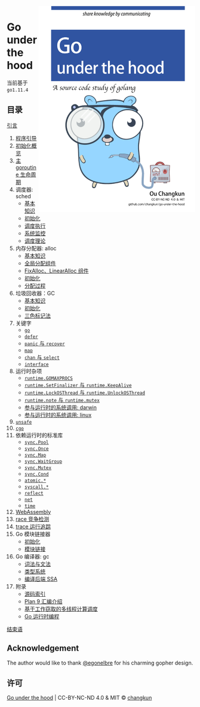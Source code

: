 <img src="images/cover.png" alt="logo" height="550" align="right" />

# Go under the hood

当前基于 `go1.11.4`

## 目录

[引言](content/preface.md)

1. [程序引导](content/1-boot.md)
2. [初始化概览](content/2-init.md)
3. [主 goroutine 生命周期](content/3-main.md)
4. 调度器: sched
    - [基本知识](content/4-sched/basic.md)
    - [初始化](content/4-sched/init.md)
    - [调度执行](content/4-sched/exec.md)
    - [系统监控](content/4-sched/sysmon.md)
    - [调度理论](content/4-sched/theory.md)
5. 内存分配器: alloc
    - [基本知识](content/5-mem/basic.md)
    - [全局分配组件](content/5-mem/galloc.md)
    - [FixAlloc、LinearAlloc 组件](content/5-mem/fixalloc.md)
    - [初始化](content/5-mem/init.md)
    - [分配过程](content/5-mem/alloc.md)
6. 垃圾回收器：GC
    - [基本知识](content/6-GC/basic.md)
    - [初始化](content/6-GC/init.md)
    - [三色标记法](content/6-GC/mark.md)
7. 关键字
    - [`go`](content/7-lang/go.md)
    - [`defer`](content/7-lang/defer.md)
    - [`panic` 与 `recover`](content/7-lang/panic.md)
    - [`map`](content/7-lang/map.md)
    - [`chan` 与 `select`](content/7-lang/chan.md)
    - [`interface`](content/7-lang/interface.md)
8. 运行时杂项
    - [`runtime.GOMAXPROCS`](content/8-runtime/gomaxprocs.md)
    - [`runtime.SetFinalizer` 与 `runtime.KeepAlive`](content/8-runtime/finalizer.md)
    - [`runtime.LockOSThread` 与 `runtime.UnlockOSThread`](content/8-runtime/lockosthread.md)
    - [`runtime.note` 与 `runtime.mutex`](content/8-runtime/note.md)
    - [参与运行时的系统调用: darwin](content/8-runtime/syscall-darwin.md)
    - [参与运行时的系统调用: linux](content/8-runtime/syscall-linux.md)
9. [`unsafe`](content/9-unsafe.md)
10. [`cgo`](content/10-cgo.md)
11. 依赖运行时的标准库
    - [`sync.Pool`](content/11-pkg/sync/pool.md)
    - [`sync.Once`](content/11-pkg/sync/once.md)
    - [`sync.Map`](content/11-pkg/sync/map.md)
    - [`sync.WaitGroup`](content/11-pkg/sync/waitgroup.md)
    - [`sync.Mutex`](content/11-pkg/sync/mutex.md)
    - [`sync.Cond`](content/11-pkg/sync/cond.md)
    - [`atomic.*`](content/11-pkg/atomic/atomic.md)
    - [`syscall.*`](content/11-pkg/syscall/syscall.md)
    - [`reflect`](content/11-pkg/reflect/reflect.md)
    - [`net`](content/11-pkg/net/net.md)
    - [`time`](content/11-pkg/time/time.md)
12. [WebAssembly](content/12-wasm.md)
13. [race 竞争检测](content/13-race.md)
14. [trace 运行追踪](content/14-trace.md)
15. Go 模块链接器
    - [初始化](content/15-linker/init.md)
    - [模块链接](content/15-linker/link.md)
16. Go 编译器: gc
    - [词法与文法](content/16-compile/parse.md)
    - [类型系统](content/16-compile/type.md)
    - [编译后端 SSA](content/16-compile/ssa.md)
17. 附录
    - [源码索引](content/appendix/index.md)
    - [Plan 9 汇编介绍](content/appendix/asm.md)
    - [基于工作窃取的多线程计算调度](papers/sched/work-steal-sched.md)
    - [Go 运行时编程](gosrc/1.11.4/runtime/README.md)

[结束语](content/finalwords.md)

## Acknowledgement

The author would like to thank [@egonelbre](https://github.com/egonelbre/gophers) for his charming gopher design.

## 许可

[Go under the hood](https://github.com/changkun/go-under-the-hood) | CC-BY-NC-ND 4.0 & MIT &copy; [changkun](https://changkun.de)
